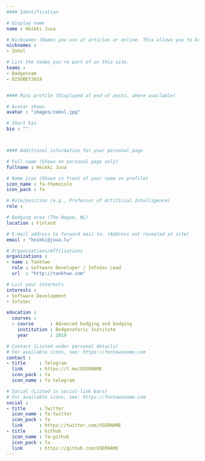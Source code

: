 ```yaml
---
#### Identification

# Display name
name : Heikki Juva

# Nicknames (Names you use at articles or online. This allows you to be linked at articles.)
nicknames :
- Zokol

# List the teams you're part of on this site.
teams :
- Badgeteam
- DISOBEY2019


#### Mini profile (Displayed at end of posts, where available)

# Avatar shown
avatar : "images/zokol.jpg"

# Short bio
bio : ""



#### Additional information for your personal page

# Full name (Shown on personal page only)
fullname : Heikki Juva

# Name icon (Shown in front of your name on profile)
icon_name : fa-themeisle
icon_pack : fa

# Role/position (e.g., Professor of Artificial Intelligence)
role :

# Bodging area (The Hague, NL)
location : Finland

# E-mail address to forward mail to. (Address not revealed at site)
email : "heikki@juva.lu"

# Organizations/Affiliations
organizations :
- name : Tanktwo
  role : Software Developer / InfoSec Lead
  url  : "http://tanktwo.com"

# List your interests
interests :
- Software Development
- InfoSec

education :
  courses :
  - course      : Advanced badging and bodging
    institution : Bodgenatoric Institute
    year        : 2019

# Contact (Listed under personal details)
# For available icons, see: https://fontawesome.com
contact :
- title     : Telegram
  link      : https://t.me/USERNAME
  icon_pack : fa
  icon_name : fa-telegram

# Social (Listed in social-link bars)
# For available icons, see: https://fontawesome.com
social :
- title     : Twitter
  icon_name : fa-twitter
  icon_pack : fa
  link      : https://twitter.com/USERNAME
- title     : Github
  icon_name : fa-github
  icon_pack : fa
  link      : https://github.com/USERNAME
---
```

